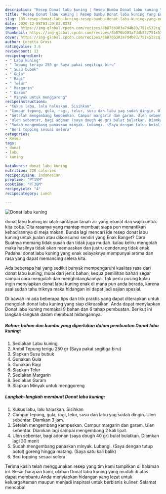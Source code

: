 ```yaml
---
description: "Resep Donat labu kuning | Resep Bumbu Donat labu kuning Yang Enak dan Simpel"
title: "Resep Donat labu kuning | Resep Bumbu Donat labu kuning Yang Enak dan Simpel"
slug: 189-resep-donat-labu-kuning-resep-bumbu-donat-labu-kuning-yang-enak-dan-simpel
date: 2020-12-08T03:29:02.837Z
image: https://img-global.cpcdn.com/recipes/8b876b303a7d4b83/751x532cq70/donat-labu-kuning-foto-resep-utama.jpg
thumbnail: https://img-global.cpcdn.com/recipes/8b876b303a7d4b83/751x532cq70/donat-labu-kuning-foto-resep-utama.jpg
cover: https://img-global.cpcdn.com/recipes/8b876b303a7d4b83/751x532cq70/donat-labu-kuning-foto-resep-utama.jpg
author: Loretta Gross
ratingvalue: 3.6
reviewcount: 13
recipeingredient:
- " Labu kuning"
- " Tepung terigu 250 gr Saya pakai segitiga biru"
- " Susu bubuk"
- " Gula"
- " Ragi"
- " Telur"
- " Margarin"
- " Garam"
- " Minyak untuk menggoreng"
recipeinstructions:
- "Kukus labu, lalu haluskan. Sisihkan"
- "Campur tepung, gula, ragi, telur, susu dan labu yag sudah dingin. Ulen sebentar. Diamkan 3 jam."
- "Setelah mengembang kempeskan. Campur margarin dan garam. Ulen sebentar. Diamkan lagi sampai mengembang 2 kali lipat."
- "Ulen sebentar, bagi adonan (saya dough 40 gr) bulat bulatkan. Diamkan lagi 30 menit"
- "Sudah mengembang panaskan minyak. Lubangi. (Saya dengan tutup botol) goreng hingga matang. (Saya satu kali balik)"
- "Beri topping sesuai selera"
categories:
- Resep
tags:
- donat
- labu
- kuning

katakunci: donat labu kuning 
nutrition: 220 calories
recipecuisine: Indonesian
preptime: "PT15M"
cooktime: "PT36M"
recipeyield: "4"
recipecategory: Lunch

---
```



![Donat labu kuning](https://img-global.cpcdn.com/recipes/8b876b303a7d4b83/751x532cq70/donat-labu-kuning-foto-resep-utama.jpg)


donat labu kuning ini ialah santapan tanah air yang nikmat dan wajib untuk kita coba. Cita rasanya yang mantap membuat siapa pun menantikan kehadirannya di meja makan.
Bunda lagi mencari ide resep donat labu kuning untuk jualan atau dikonsumsi sendiri yang Enak Banget? Cara Buatnya memang tidak susah dan tidak juga mudah. kalau keliru mengolah maka hasilnya tidak akan memuaskan dan justru cenderung tidak enak. Padahal donat labu kuning yang enak selayaknya mempunyai aroma dan rasa yang dapat memancing selera kita.



Ada beberapa hal yang sedikit banyak mempengaruhi kualitas rasa dari donat labu kuning, mulai dari jenis bahan, kedua pemilihan bahan segar sampai cara mengolah dan menghidangkannya. Tak perlu pusing kalau ingin menyiapkan donat labu kuning enak di mana pun anda berada, karena asal sudah tahu triknya maka hidangan ini dapat jadi sajian spesial.


Di bawah ini ada beberapa tips dan trik praktis yang dapat diterapkan untuk mengolah donat labu kuning yang siap dikreasikan. Anda dapat menyiapkan Donat labu kuning memakai 9 bahan dan 6 tahap pembuatan. Berikut ini langkah-langkah dalam membuat hidangannya.

<!--inarticleads1-->

##### Bahan-bahan dan bumbu yang diperlukan dalam pembuatan Donat labu kuning:

1. Sediakan  Labu kuning
1. Ambil  Tepung terigu 250 gr (Saya pakai segitiga biru)
1. Siapkan  Susu bubuk
1. Gunakan  Gula
1. Gunakan  Ragi
1. Siapkan  Telur
1. Sediakan  Margarin
1. Sediakan  Garam
1. Siapkan  Minyak untuk menggoreng




<!--inarticleads2-->

##### Langkah-langkah membuat Donat labu kuning:

1. Kukus labu, lalu haluskan. Sisihkan
1. Campur tepung, gula, ragi, telur, susu dan labu yag sudah dingin. Ulen sebentar. Diamkan 3 jam.
1. Setelah mengembang kempeskan. Campur margarin dan garam. Ulen sebentar. Diamkan lagi sampai mengembang 2 kali lipat.
1. Ulen sebentar, bagi adonan (saya dough 40 gr) bulat bulatkan. Diamkan lagi 30 menit
1. Sudah mengembang panaskan minyak. Lubangi. (Saya dengan tutup botol) goreng hingga matang. (Saya satu kali balik)
1. Beri topping sesuai selera




Terima kasih telah menggunakan resep yang tim kami tampilkan di halaman ini. Besar harapan kami, olahan Donat labu kuning yang mudah di atas dapat membantu Anda menyiapkan hidangan yang lezat untuk keluarga/teman maupun menjadi inspirasi untuk berbisnis kuliner. Selamat mencoba!
